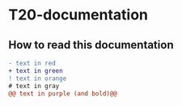 # T20-documentation

## How to read this documentation

```diff
- text in red
+ text in green
! text in orange
# text in gray
@@ text in purple (and bold)@@
```
